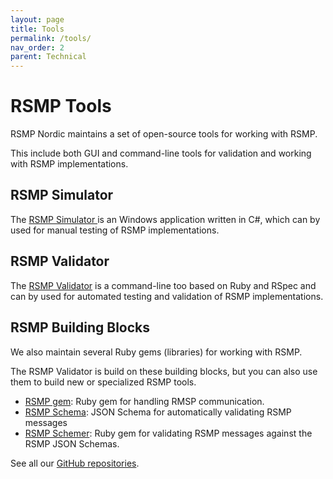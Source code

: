 ```yaml
---
layout: page
title: Tools
permalink: /tools/
nav_order: 2
parent: Technical
---
```


# RSMP Tools
RSMP Nordic maintains a set of open-source tools for working with RSMP.

This include both GUI and command-line tools for validation and working with RSMP implementations.

## RSMP Simulator
The [RSMP Simulator ](https://rsmp-nordic.github.io/rsmp_validator) is an Windows application written in C#, which can by used for manual testing of RSMP implementations.

## RSMP Validator
The [RSMP Validator](https://rsmp-nordic.github.io/rsmp_validator) is a command-line too based on Ruby and RSpec and can by used for automated testing and validation of RSMP implementations.

## RSMP Building Blocks
We also maintain several Ruby gems (libraries) for working with RSMP.

The RSMP Validator is build on these building blocks, but you can also use them to build new or specialized RSMP tools.

- [RSMP gem](https://github.com/rsmp-nordic/rsmp): Ruby gem for handling RMSP communication.
- [RSMP Schema](https://github.com/rsmp-nordic/rsmp_schema): JSON Schema for automatically validating RSMP messages
- [RSMP Schemer](https://github.com/rsmp-nordic/rsmp_schemer): Ruby gem for validating RSMP messages against the RSMP JSON Schemas.

See all our [GitHub repositories](https://github.com/rsmp-nordic).
